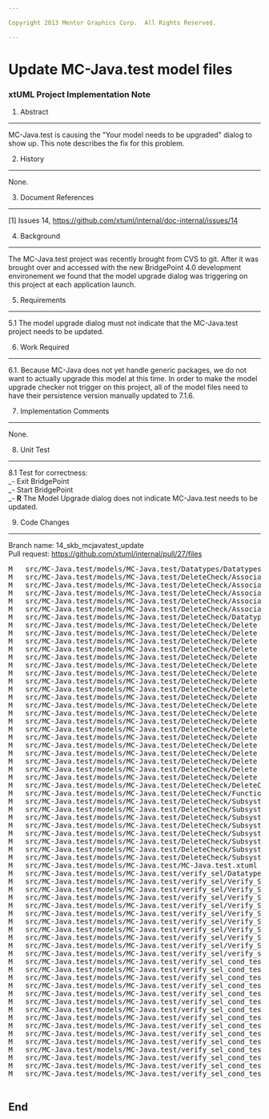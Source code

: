 ```yaml
---

Copyright 2013 Mentor Graphics Corp.  All Rights Reserved.

---
```


# Update MC-Java.test model files 
### xtUML Project Implementation Note


1. Abstract
-----------
MC-Java.test is causing the "Your model needs to be upgraded" dialog to show
up.  This note describes the fix for this problem.

2. History
----------
None.

3. Document References
----------------------
[1] Issues 14, https://github.com/xtuml/internal/doc-internal/issues/14 

4. Background
-------------
The MC-Java.test project was recently brought from CVS to git.  After it was 
brought over and accessed with the new BridgePoint 4.0 development environement
we found that the model upgrade dialog was triggering on this project at each
application launch.

5. Requirements
---------------
5.1  The model upgrade dialog must not indicate that the MC-Java.test project
  needs to be updated.

6. Work Required
----------------
6.1. Because MC-Java does not yet handle generic packages, we do not want to 
  actually upgrade this model at this time.  In order to make the model upgrade
  checker not trigger on this project, all of the model files need to have 
  their persistence version manually updated to 7.1.6. 

7. Implementation Comments
--------------------------
None.

8. Unit Test
------------
8.1  Test for correctness:   
  _- Exit BridgePoint  
  _- Start BridgePoint  
  _- __R__ The Model Upgrade dialog does not indicate MC-Java.test needs to be
  updated.  

9. Code Changes
---------------
Branch name:  14_skb_mcjavatest_update   
Pull request: https://github.com/xtuml/internal/pull/27/files  

<pre>
M	src/MC-Java.test/models/MC-Java.test/Datatypes/Datatypes.xtuml
M	src/MC-Java.test/models/MC-Java.test/DeleteCheck/Association/Association.xtuml
M	src/MC-Java.test/models/MC-Java.test/DeleteCheck/Association/Association/Association.xtuml
M	src/MC-Java.test/models/MC-Java.test/DeleteCheck/Association/Class In Association/Class In Association.xtuml
M	src/MC-Java.test/models/MC-Java.test/DeleteCheck/Association/Referred To Class in Assoc/Referred To Class in Assoc.xtuml
M	src/MC-Java.test/models/MC-Java.test/DeleteCheck/Association/Referring Class In Assoc/Referring Class In Assoc.xtuml
M	src/MC-Java.test/models/MC-Java.test/DeleteCheck/Datatypes/Datatypes.xtuml
M	src/MC-Java.test/models/MC-Java.test/DeleteCheck/Delete Check Bad SS/Delete Check Bad SS.xtuml
M	src/MC-Java.test/models/MC-Java.test/DeleteCheck/Delete Check Bad SS/DeleteCheckBadClass/DeleteCheckBadClass.xtuml
M	src/MC-Java.test/models/MC-Java.test/DeleteCheck/Delete Check Bad SS/TestClassBadLink/TestClassBadLink.xtuml
M	src/MC-Java.test/models/MC-Java.test/DeleteCheck/Delete Check Bad SS/TestClassOneSideBad1/TestClassOneSideBad1.xtuml
M	src/MC-Java.test/models/MC-Java.test/DeleteCheck/Delete Check Bad SS/TestClassOthSideBad1/TestClassOthSideBad1.xtuml
M	src/MC-Java.test/models/MC-Java.test/DeleteCheck/Delete Check Bad SS/TestClassOtherSideBad1/TestClassOtherSideBad1.xtuml
M	src/MC-Java.test/models/MC-Java.test/DeleteCheck/Delete Check Bad SS/TestClassReflLnkBad/TestClassReflLnkBad.xtuml
M	src/MC-Java.test/models/MC-Java.test/DeleteCheck/Delete Check Bad SS/TestClassSimpleAssocBad/TestClassSimpleAssocBad.xtuml
M	src/MC-Java.test/models/MC-Java.test/DeleteCheck/Delete Check Bad SS/TestClassSubtypeBad/TestClassSubtypeBad.xtuml
M	src/MC-Java.test/models/MC-Java.test/DeleteCheck/Delete Check Bad SS/TestClassSupertypeBad/TestClassSupertypeBad.xtuml
M	src/MC-Java.test/models/MC-Java.test/DeleteCheck/Delete Check Good SS/Delete Check Good SS.xtuml
M	src/MC-Java.test/models/MC-Java.test/DeleteCheck/Delete Check Good SS/DeleteCheckGoodClass/DeleteCheckGoodClass.xtuml
M	src/MC-Java.test/models/MC-Java.test/DeleteCheck/Delete Check Good SS/TestClassLink/TestClassLink.xtuml
M	src/MC-Java.test/models/MC-Java.test/DeleteCheck/Delete Check Good SS/TestClassOneSide1/TestClassOneSide1.xtuml
M	src/MC-Java.test/models/MC-Java.test/DeleteCheck/Delete Check Good SS/TestClassOthSide1/TestClassOthSide1.xtuml
M	src/MC-Java.test/models/MC-Java.test/DeleteCheck/Delete Check Good SS/TestClassOtherSide1/TestClassOtherSide1.xtuml
M	src/MC-Java.test/models/MC-Java.test/DeleteCheck/Delete Check Good SS/TestClassReflLnk/TestClassReflLnk.xtuml
M	src/MC-Java.test/models/MC-Java.test/DeleteCheck/Delete Check Good SS/TestClassSimpleAssocGood/TestClassSimpleAssocGood.xtuml
M	src/MC-Java.test/models/MC-Java.test/DeleteCheck/Delete Check Good SS/TestClassSubtypeGood/TestClassSubtypeGood.xtuml
M	src/MC-Java.test/models/MC-Java.test/DeleteCheck/Delete Check Good SS/TestClassSupertypeGood/TestClassSupertypeGood.xtuml
M	src/MC-Java.test/models/MC-Java.test/DeleteCheck/DeleteCheck.xtuml
M	src/MC-Java.test/models/MC-Java.test/DeleteCheck/Functions/Functions.xtuml
M	src/MC-Java.test/models/MC-Java.test/DeleteCheck/Subsystem/Attribute Reference in Class/Attribute Reference in Class.xtuml
M	src/MC-Java.test/models/MC-Java.test/DeleteCheck/Subsystem/Attribute/Attribute.xtuml
M	src/MC-Java.test/models/MC-Java.test/DeleteCheck/Subsystem/Class Identifier Attribute/Class Identifier Attribute.xtuml
M	src/MC-Java.test/models/MC-Java.test/DeleteCheck/Subsystem/Class Identifier/Class Identifier.xtuml
M	src/MC-Java.test/models/MC-Java.test/DeleteCheck/Subsystem/Model Class/Model Class.xtuml
M	src/MC-Java.test/models/MC-Java.test/DeleteCheck/Subsystem/Referential Attribute/Referential Attribute.xtuml
M	src/MC-Java.test/models/MC-Java.test/DeleteCheck/Subsystem/Referred To Identifier Attribute/Referred To Identifier Attribute.xtuml
M	src/MC-Java.test/models/MC-Java.test/DeleteCheck/Subsystem/Subsystem.xtuml
M	src/MC-Java.test/models/MC-Java.test/MC-Java.test.xtuml
M	src/MC-Java.test/models/MC-Java.test/verify_sel/Datatypes/Datatypes.xtuml
M	src/MC-Java.test/models/MC-Java.test/verify_sel/Verify_Selects_Test_EE_Pkg/Verify_Selects_Test_EE_Pkg.xtuml
M	src/MC-Java.test/models/MC-Java.test/verify_sel/Verify_Selects_Test_Function_Pkg/Verify_Selects_Test_Function_Pkg.xtuml
M	src/MC-Java.test/models/MC-Java.test/verify_sel/Verify_Selects_Test_SS/Test Class 1/InstanceStateMachine/InstanceStateMachine.xtuml
M	src/MC-Java.test/models/MC-Java.test/verify_sel/Verify_Selects_Test_SS/Test Class 1/Test Class 1.xtuml
M	src/MC-Java.test/models/MC-Java.test/verify_sel/Verify_Selects_Test_SS/Test Class 2/Test Class 2.xtuml
M	src/MC-Java.test/models/MC-Java.test/verify_sel/Verify_Selects_Test_SS/Test Class Link 1/Test Class Link 1.xtuml
M	src/MC-Java.test/models/MC-Java.test/verify_sel/Verify_Selects_Test_SS/Verify_Selects_Test_Class_1/InstanceStateMachine/InstanceStateMachine.xtuml
M	src/MC-Java.test/models/MC-Java.test/verify_sel/Verify_Selects_Test_SS/Verify_Selects_Test_Class_1/Verify_Selects_Test_Class_1.xtuml
M	src/MC-Java.test/models/MC-Java.test/verify_sel/Verify_Selects_Test_SS/Verify_Selects_Test_SS.xtuml
M	src/MC-Java.test/models/MC-Java.test/verify_sel/verify_sel.xtuml
M	src/MC-Java.test/models/MC-Java.test/verify_sel_cond_test/Datatypes/Datatypes.xtuml
M	src/MC-Java.test/models/MC-Java.test/verify_sel_cond_test/Verify_Selects_Test_Conditionality/Link Class/Link Class.xtuml
M	src/MC-Java.test/models/MC-Java.test/verify_sel_cond_test/Verify_Selects_Test_Conditionality/Test Class 1/InstanceStateMachine/InstanceStateMachine.xtuml
M	src/MC-Java.test/models/MC-Java.test/verify_sel_cond_test/Verify_Selects_Test_Conditionality/Test Class 1/Test Class 1.xtuml
M	src/MC-Java.test/models/MC-Java.test/verify_sel_cond_test/Verify_Selects_Test_Conditionality/Test Class 2/Test Class 2.xtuml
M	src/MC-Java.test/models/MC-Java.test/verify_sel_cond_test/Verify_Selects_Test_Conditionality/Test Class 4/Test Class 4.xtuml
M	src/MC-Java.test/models/MC-Java.test/verify_sel_cond_test/Verify_Selects_Test_Conditionality/Test Class 5/Test Class 5.xtuml
M	src/MC-Java.test/models/MC-Java.test/verify_sel_cond_test/Verify_Selects_Test_Conditionality/Test Class 6/Test Class 6.xtuml
M	src/MC-Java.test/models/MC-Java.test/verify_sel_cond_test/Verify_Selects_Test_Conditionality/Test Class 7/Test Class 7.xtuml
M	src/MC-Java.test/models/MC-Java.test/verify_sel_cond_test/Verify_Selects_Test_Conditionality/Verify_Selects_Test_Conditionality.xtuml
M	src/MC-Java.test/models/MC-Java.test/verify_sel_cond_test/Verify_Selects_Test_Conditionality2/Test Class 1/Test Class 1.xtuml
M	src/MC-Java.test/models/MC-Java.test/verify_sel_cond_test/Verify_Selects_Test_Conditionality2/Test Class 2/Test Class 2.xtuml
M	src/MC-Java.test/models/MC-Java.test/verify_sel_cond_test/Verify_Selects_Test_Conditionality2/Test Class 3/Test Class 3.xtuml
M	src/MC-Java.test/models/MC-Java.test/verify_sel_cond_test/Verify_Selects_Test_Conditionality2/Verify_Selects_Test_Conditionality2.xtuml
M	src/MC-Java.test/models/MC-Java.test/verify_sel_cond_test/verify_sel_cond_test.xtuml

</pre>

End
---

